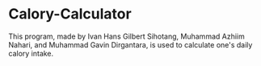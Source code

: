 # Calory-Calculator
This program, made by Ivan Hans Gilbert Sihotang, Muhammad Azhiim Nahari, and Muhammad Gavin Dirgantara, is used to calculate one's daily calory intake.
